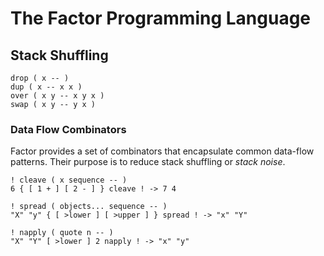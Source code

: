 # The Factor Programming Language

## Stack Shuffling

```factor
drop ( x -- )
dup ( x -- x x )
over ( x y -- x y x )
swap ( x y -- y x )
```

### Data Flow Combinators

Factor provides a set of combinators that encapsulate common data-flow patterns.
Their purpose is to reduce stack shuffling or *stack noise*.

```factor
! cleave ( x sequence -- )
6 { [ 1 + ] [ 2 - ] } cleave ! -> 7 4

! spread ( objects... sequence -- )
"X" "y" { [ >lower ] [ >upper ] } spread ! -> "x" "Y"

! napply ( quote n -- )
"X" "Y" [ >lower ] 2 napply ! -> "x" "y"
```
